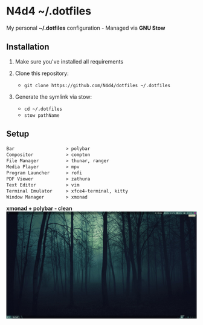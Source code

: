 # N4d4 ~/.dotfiles

My personal __~/.dotfiles__ configuration - Managed via __GNU Stow__

## Installation

1. Make sure you've installed all requirements
2. Clone this repository:

    * `git clone https://github.com/N4d4/dotfiles ~/.dotfiles`  

3. Generate the symlink via stow:

    * `cd ~/.dotfiles`
    * `stow pathName`

## Setup

```
Bar                   > polybar
Compositor            > compton
File Manager          > thunar, ranger
Media Player          > mpv
Program Launcher      > rofi
PDF Viewer            > zathura
Text Editor           > vim
Terminal Emulator     > xfce4-terminal, kitty
Window Manager        > xmonad
```

**xmonad + polybar - clean**
![](https://raw.githubusercontent.com/N4d4/dotfiles/master/previews/xmonad_clean.png)

